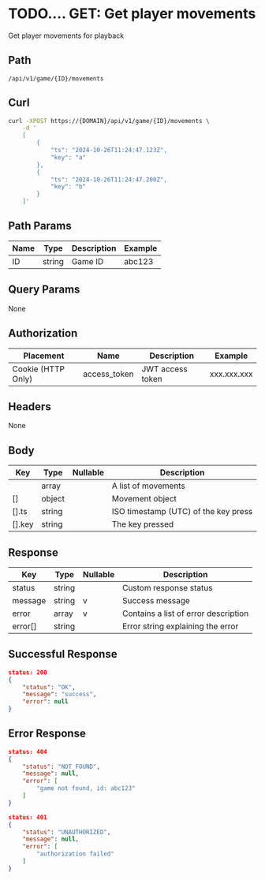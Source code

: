 # TODO.... GET: Get player movements
Get player movements for playback

## Path
```
/api/v1/game/{ID}/movements
```

## Curl
```bash
curl -XPOST https://{DOMAIN}/api/v1/game/{ID}/movements \
    -d '
    [
        {
            "ts": "2024-10-26T11:24:47.123Z",
            "key": "a"
        },
        {
            "ts": "2024-10-26T11:24:47.200Z",
            "key": "b"
        }
    ]'
```

## Path Params
| Name | Type   | Description | Example |
| ---  | ---    | ---         | ---     |
| ID   | string | Game ID     | abc123  |

## Query Params
None

## Authorization
| Placement          | Name         | Description      | Example     |
| ---                | ---          | ---              | ---         |
| Cookie (HTTP Only) | access_token | JWT access token | xxx.xxx.xxx |


## Headers
None

## Body
| Key    | Type   | Nullable | Description                          |
| ---    | ---    | ---      | ---                                  |
|        | array  |          | A list of movements                  |
| []     | object |          | Movement object                      |
| [].ts  | string |          | ISO timestamp (UTC) of the key press |
| [].key | string |          | The key pressed                      |


## Response
| Key     | Type   | Nullable | Description                          |
| ---     | ---    | ---      | ---                                  |
| status  | string |          | Custom response status               |
| message | string | v        | Success message                        |
| error   | array  | v        | Contains a list of error description |
| error[] | string |          | Error string explaining the error    |

## Successful Response
```json
status: 200
{
    "status": "OK",
    "message": "success",
    "error": null
}
```
## Error Response
```json
status: 404
{
    "status": "NOT_FOUND",
    "message": null,
    "error": [
        "game not found, id: abc123"
    ]
}
```

```json
status: 401
{
    "status": "UNAUTHORIZED",
    "message": null,
    "error": [
        "authorization failed"
    ]
}
```
